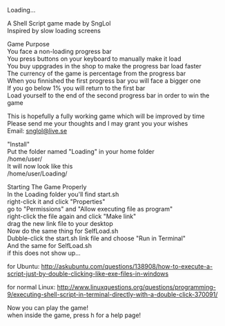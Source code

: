 Loading...

A Shell Script game made by SngLol	
Inspired by slow loading screens

Game Purpose	
You face a non-loading progress bar		
You press buttons on your keyboard to manually make it load		
You buy uppgrades in the shop to make the progress bar load faster	
The currency of the game is percentage from the progress bar	
When you finnished the first progress bar you will face a bigger one	
If you go below 1% you will return to the first bar		
Load yourself to the end of the second progress bar in order to win the game	

This is hopefully a fully working game which will be improved by time		
Please send me your thoughts and I may grant you your wishes	
Email: snglol@live.se

"Install"		
Put the folder named "Loading" in your home folder	
/home/user/		
It will now look like this	
/home/user/Loading/		

Starting The Game Properly	
In the Loading folder you'll find start.sh	
right-click it and click "Properties"		
go to "Permissions" and "Allow executing file as program"		
right-click the file again and click "Make link"	
drag the new link file to your desktop	
Now do the same thing for SelfLoad.sh		
Dubble-click the start.sh link file and choose "Run in Terminal"	
And the same for SelfLoad.sh	
if this does not show up...		

for Ubuntu: http://askubuntu.com/questions/138908/how-to-execute-a-script-just-by-double-clicking-like-exe-files-in-windows

for normal Linux: http://www.linuxquestions.org/questions/programming-9/executing-shell-script-in-terminal-directly-with-a-double-click-370091/

Now you can play the game!  
when inside the game, press h for a help page!
